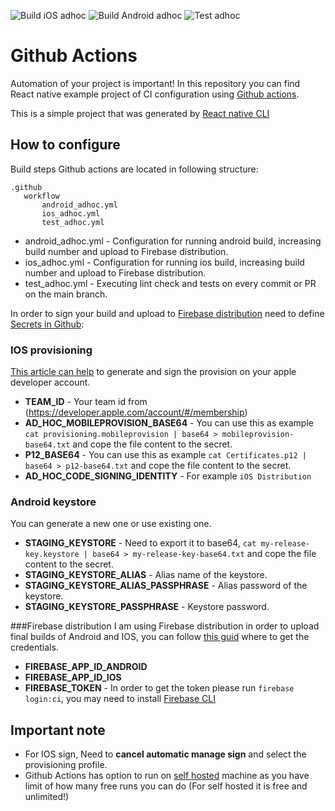 ![Build iOS adhoc](https://github.com/lolevsky/react-native-ci/workflows/Build%20iOS%20adhoc/badge.svg)
![Build Android adhoc](https://github.com/lolevsky/react-native-ci/workflows/Build%20Android%20adhoc/badge.svg)
![Test adhoc](https://github.com/lolevsky/react-native-ci/workflows/Test%20adhoc/badge.svg)

# Github Actions
Automation of your project is important! In this repository you can find React native example project of CI configuration using [Github actions](https://docs.github.com/en/free-pro-team@latest/actions).

This is a simple project that was generated by [React native CLI](https://github.com/react-native-community/cli) 
## How to configure
Build steps Github actions are located in following structure:
 ```
.github
    workflow
        android_adhoc.yml
        ios_adhoc.yml
        test_adhoc.yml
```
* android_adhoc.yml - Configuration for running android build, increasing build number and upload to Firebase distribution. 
* ios_adhoc.yml - Configuration for running ios build, increasing build number and upload to Firebase distribution. 
* test_adhoc.yml - Executing lint check and tests on every commit or PR on the main branch.

In order to sign your build and upload to [Firebase distribution](https://firebase.google.com/products/app-distribution) need to define [Secrets in Github](https://docs.github.com/en/free-pro-team@latest/actions/reference/encrypted-secrets):

### IOS provisioning 
[This article can help](https://mobincube.zendesk.com/hc/en-us/articles/200511933-How-to-get-the-p12-file-and-provisioning-profile-for-publishing-an-app-on-App-Store) to generate and sign the provision on your apple developer account.
* **TEAM_ID** - Your team id from (https://developer.apple.com/account/#/membership)
* **AD_HOC_MOBILEPROVISION_BASE64**  - You can use this as example ```cat provisioning.mobileprovision | base64 > mobileprovision-base64.txt``` and cope the file content to the secret.
* **P12_BASE64** - You can use this as example ```cat Certificates.p12 | base64 > p12-base64.txt``` and cope the file content to the secret.
* **AD_HOC_CODE_SIGNING_IDENTITY** - For example ```iOS Distribution```

### Android keystore
You can generate a new one or use existing one. 
* **STAGING_KEYSTORE** - Need to export it to base64, ```cat my-release-key.keystore | base64 > my-release-key-base64.txt``` and cope the file content to the secret.
* **STAGING_KEYSTORE_ALIAS** - Alias name of the keystore.
* **STAGING_KEYSTORE_ALIAS_PASSPHRASE** - Alias password of the keystore.
* **STAGING_KEYSTORE_PASSPHRASE** - Keystore password.
    
###Firebase distribution
I am using Firebase distribution in order to upload final builds of Android and IOS, you can follow [this guid](https://teak.readthedocs.io/en/latest/firebase-app-id.html) where to get the credentials.
* **FIREBASE_APP_ID_ANDROID**
* **FIREBASE_APP_ID_IOS**
* **FIREBASE_TOKEN** - In order to get the token please run ```firebase login:ci```, you may need to install [Firebase CLI](https://firebase.google.com/docs/cli)

## Important note
* For IOS sign, Need to **cancel automatic manage sign** and select the provisioning profile.
* Github Actions has option to run on [self hosted](https://docs.github.com/en/free-pro-team@latest/actions/hosting-your-own-runners/about-self-hosted-runners) machine as you have limit of how many free runs you can do (For self hosted it is free and unlimited!)

